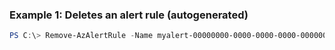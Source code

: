 ### Example 1: Deletes an alert rule (autogenerated)
```powershell
PS C:\> Remove-AzAlertRule -Name myalert-00000000-0000-0000-0000-000000000000 -ResourceGroupName MyResourceGroup
```


